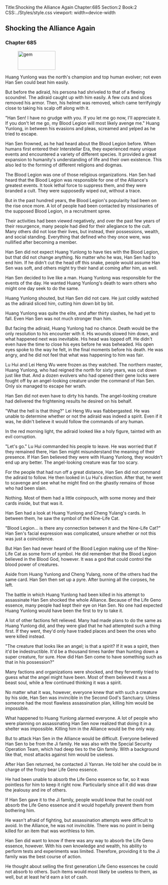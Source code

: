 Title:Shocking the Alliance Again 
Chapter:685 
Section:2 
Book:2 
CSS:../Styles/style.css 
viewport: width=device-width
  
## Shocking the Alliance Again
### Chapter 685 
<figure>
	<img src="../Images/gem.gif" alt="gem" id="gem" width="120" height="60" />
</figure>
  

  
  Huang Yunlong was the north's champion and top human evolver; not even Han Sen could beat him easily.

But before the adiraid, his persona had shriveled to that of a fleeing scoundrel. The adiraid caught up with him easily. A few cuts and slices removed his armor. Then, his helmet was removed, which came terrifyingly close to taking his scalp off along with it.

"Han Sen! I have no grudge with you. If you let me go now, I'll appreciate it. If you don't let me go, my Blood Legion will most likely avenge me." Huang Yunlong, in between his evasions and pleas, screamed and yelped as he tried to escape.

Han Sen frowned, as he had heard about the Blood Legion before. When humans first entered their Interstellar Era, they experienced many unique events and encountered a variety of different species. It provided a great expansion to humanity's understanding of life and their own existence. This also led to the forming of different religions and dogmas.

The Blood Legion was one of those religious organizations. Han Sen had heard that the Blood Legion was responsible for one of the Alliance's greatest events. It took lethal force to suppress them, and they were branded a cult. They were supposedly wiped out, without a trace.

But in the past hundred years, the Blood Legion's popularity had been on the rise once more. A lot of people had been contacted by missionaries of the supposed Blood Legion, in a recruitment spree.

Their activities had been viewed negatively, and over the past few years of their resurgence, many people had died for their allegiance to the cult. Many others did not lose their lives, but instead, their possessions, wealth, and social standing. Everything that defined who they once were, was nullified after becoming a member.

Han Sen did not expect Huang Yunlong to have ties with the Blood Legion, but that did not change anything. No matter who he was, Han Sen had to end him. If he didn't cut the head off this snake, people would assume Han Sen was soft, and others might try their hand at coming after him, as well.

Han Sen decided to live like a man. Huang Yunlong was responsible for the events of the day. He wanted Huang Yunlong's death to warn others who might one day seek to do the same.

Huang Yunlong shouted, but Han Sen did not care. He just coldly watched as the adiraid sliced him, cutting him down bit by bit.

Huang Yunlong was quite the elite, and after thirty slashes, he had yet to fall. Even Han Sen was not much stronger than him.

But facing the adiraid, Huang Yunlong had no chance. Death would be the only resolution to his encounter with it. His wounds slowed him down, and what happened next was inevitable. His head was lopped off. He didn't even have the time to close his eyes before he was beheaded. His open eyes spoke to the way he felt, in the final moments before his death. He was angry, and he did not feel that what was happening to him was fair.

Lu Hui and Lei Heng Wu were frozen as they watched. The northern master, Huang Yunlong, who had reigned the north for sixty years, was cut down just like that. And a dozen evolvers who had opened their gene locks were fought off by an angel-looking creature under the command of Han Sen. Only six managed to escape her wrath.

Han Sen did not even have to dirty his hands. The angel-looking creature had delivered the frightening results he desired on his behalf.

"What the hell is that thing?" Lei Heng Wu was flabbergasted. He was unable to determine whether or not the adiraid was indeed a spirit. Even if it was, he didn't believe it would follow the commands of any human.

In the red morning light, the adiraid looked like a holy figure, tainted with an evil corruption.

"Let's go." Lu Hui commanded his people to leave. He was worried that if they remained there, Han Sen might misunderstand the meaning of their presence. If Han Sen believed they were with Huang Yunlong, they wouldn't end up any better. The angel-looking creature was far too scary.

For the people that had run off a great distance, Han Sen did not command the adiraid to follow. He then looked in Lu Hui's direction. After that, he went to scavenge and see what he might find on the ghastly remains of those who had been slain.

Nothing. Most of them had a little coinpouch, with some money and their cards inside, but that was it.

Han Sen had a look at Huang Yunlong and Cheng Yulang's cards. In between them, he saw the symbol of the Nine-Life Cat.

"Blood Legion... is there any connection between it and the Nine-Life Cat?" Han Sen's facial expression was complicated, unsure whether or not this was just a coincidence.

But Han Sen had never heard of the Blood Legion making use of the Nine-Life Cat as some form of symbol. He did remember that the Blood Legion believed in the Blood God, however. It was a god that could control the blood power of creatures.

Aside from Huang Yunlong and Cheng Yulang, none of the others had the same card. Han Sen then set up a pyre. After burning all the corpses, he left.

The battle in which Huang Yunlong had been killed in his attempt to assassinate Han Sen shocked the whole Alliance. Because of the Life Geno essence, many people had kept their eye on Han Sen. No one had expected Huang Yunlong would have been the first to try to take it.

A lot of other factions felt relieved. Many had made plans to do the same as Huang Yunlong did, and they were glad that he had attempted such a thing first. If they went, they'd only have traded places and been the ones who were killed instead.

"The creature that looks like an angel; is that a spirit? If it was a spirit, then it'd be indestructible. It'd be a thousand times harder than hunting down a super creature, for sure. How did Han Sen come to have something such as that in his possession?"

Many factions and organizations were shocked, and they fervently tried to guess what the angel might have been. Most of them believed it was a beast soul, while a few continued thinking it was a spirit.

No matter what it was, however, everyone knew that with such a creature by his side, Han Sen was invincible in the Second God's Sanctuary. Unless someone had the most flawless assassination plan, killing him would be impossible.

What happened to Huang Yunlong alarmed everyone. A lot of people who were planning on assassinating Han Sen now realized that doing it in a shelter was impossible. Killing him in the Alliance would be the only way.

But to attack Han Sen in the Alliance would be difficult. Everyone believed Han Sen to be from the Ji family. He was also with the Special Security Operation Team, which had deep ties to the Qin family. With a background like that, most attacks against him would be useless.

After Han Sen returned, he contacted Ji Yanran. He told her she could be in charge of the frosty bear Life Geno essence.

He had been unable to absorb the Life Geno essence so far, so it was pointless for him to keep it right now. Particularly since all it did was draw the jealousy and ire of others.

If Han Sen gave it to the Ji family, people would know that he could not absorb the Life Geno essence and it would hopefully prevent them from bothering him.

He wasn't afraid of fighting, but assassination attempts were difficult to avoid. In the Alliance, he was not invincible. There was no point in being killed for an item that was worthless to him.

Han Sen did want to know if there was any way to absorb the Life Geno essence, however. With his own knowledge and wealth, his ability to perform tests and experiments was limited. Therefore, providing it to the Ji family was the best course of action.

He thought about selling the first generation Life Geno essences he could not absorb to others. Such items would most likely be useless to them, as well, but at least he'd earn a lot of cash.
